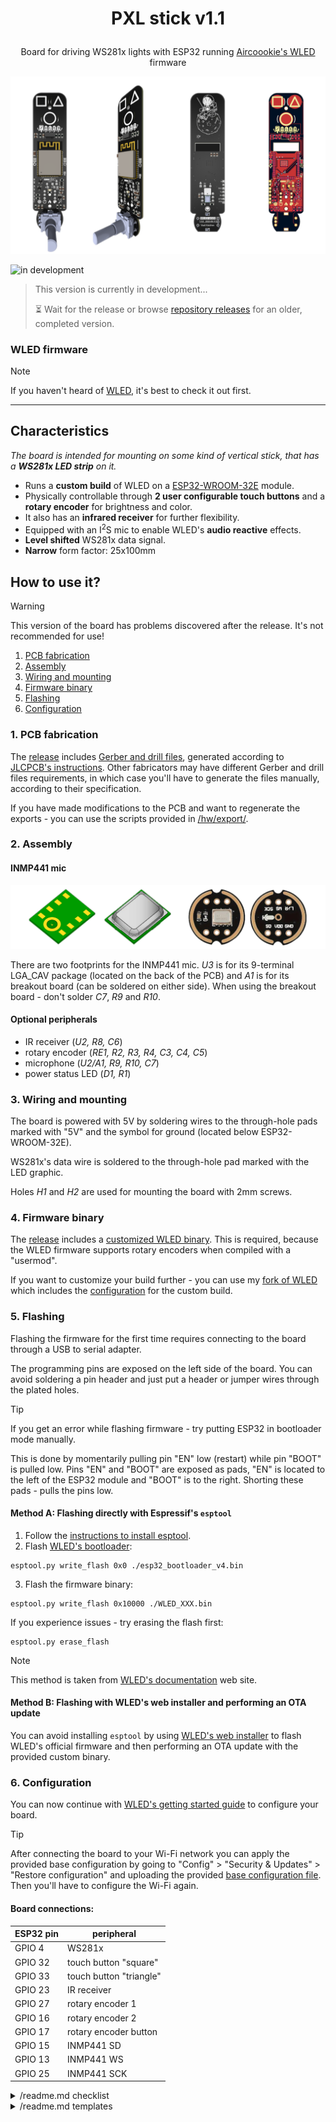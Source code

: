 # <p align="center">PXL stick v1.1</p>

<p align="center">
  Board for driving WS281x lights with ESP32 running <a href="https://github.com/Aircoookie/WLED">Aircoookie's WLED</a> firmware
</p>

![images of the 3D render of the board from different angles and of the PCB project][head_img]


![in development](https://img.shields.io/badge/in_development-dimgrey?style=for-the-badge&label=fabrication%20result)
> This version is currently in development...
>
> :hourglass_flowing_sand: Wait for the release or browse [repository releases][repo_releases] for an older, completed version.


### WLED firmware
> [!NOTE]
> If you haven't heard of [WLED][wled_repo], it's best to check it out first.

---


## Characteristics
*The board is intended for mounting on some kind of vertical stick, that has a **WS281x LED strip** on it.*

 - Runs a **custom build** of WLED on a [ESP32-WROOM-32E][esp32_wroom_32e] module.
 - Physically controllable through **2 user configurable touch buttons** and a **rotary encoder** for brightness and color.
 - It also has an **infrared receiver** for further flexibility.
 - Equipped with an I<sup>2</sup>S mic to enable WLED's **audio reactive** effects.
 - **Level shifted** WS281x data signal.
 - **Narrow** form factor: 25x100mm


## How to use it?
> [!WARNING]
> This version of the board has problems discovered after the release. It's not recommended for use!


1. [PCB fabrication](#1-pcb-fabrication)
2. [Assembly](#2-assembly)
3. [Wiring and mounting](#3-wiring-and-mounting)
4. [Firmware binary](#4-firmware-binary)
5. [Flashing](#5-flashing)
6. [Configuration](#6-configuration)


### 1. PCB fabrication
The [release][repo_release_v1_1] includes [Gerber and drill files][dw_gerbers], generated according to [JLCPCB's instructions][jlcpcb_gerbers_spec]. Other fabricators may have different Gerber and drill files requirements, in which case you'll have to generate the files manually, according to their specification.

If you have made modifications to the PCB and want to regenerate the exports - you can use the scripts provided in [/hw/export/](/hw/export/).


### 2. Assembly
#### INMP441 mic
![INMP441 variants][inmp441_variants_img]

There are two footprints for the INMP441 mic. *U3* is for its 9-terminal LGA_CAV package (located on the back of the PCB) and *A1* is for its breakout board (can be soldered on either side). When using the breakout board - don't solder *C7*, *R9* and *R10*.

#### Optional peripherals
 - IR receiver (*U2, R8, C6*)
 - rotary encoder (*RE1, R2, R3, R4, C3, C4, C5*)
 - microphone (*U2/A1, R9, R10, C7*)
 - power status LED (*D1, R1*)

### 3. Wiring and mounting
The board is powered with 5V by soldering wires to the through-hole pads marked with "5V" and the symbol for ground (located below ESP32-WROOM-32E).

WS281x's data wire is soldered to the through-hole pad marked with the LED graphic.

Holes *H1* and *H2* are used for mounting the board with 2mm screws.


### 4. Firmware binary
The [release][repo_release_v1_1] includes a [customized WLED binary][dw_binary]. This is required, because the WLED firmware supports rotary encoders when compiled with a "usermod".

If you want to customize your build further - you can use my [fork of WLED][wled_fork] which includes the [configuration][wled_fork_cfg] for the custom build.


### 5. Flashing
Flashing the firmware for the first time requires connecting to the board through a USB to serial adapter.

The programming pins are exposed on the left side of the board. You can avoid soldering a pin header and just put a header or jumper wires through the plated holes.

> [!TIP]
> If you get an error while flashing firmware - try putting ESP32 in bootloader mode manually.
>
> This is done by momentarily pulling pin "EN" low (restart) while pin "BOOT" is pulled low. Pins "EN" and "BOOT" are exposed as pads, "EN" is located to the left of the ESP32 module and "BOOT" is to the right. Shorting these pads - pulls the pins low.


#### Method A: Flashing directly with Espressif's `esptool`
1. Follow the [instructions to install esptool][esptool_install].
2. Flash [WLED's bootloader][dw_bootloader]:
```
esptool.py write_flash 0x0 ./esp32_bootloader_v4.bin
```
3. Flash the firmware binary:
```
esptool.py write_flash 0x10000 ./WLED_XXX.bin
```

If you experience issues - try erasing the flash first:
```
esptool.py erase_flash
```

> [!NOTE]
> This method is taken from [WLED's documentation][wled_flash_method2] web site.


#### Method B: Flashing with WLED's web installer and performing an OTA update
You can avoid installing `esptool` by using [WLED's web installer][wled_web_installer] to flash WLED's official firmware and then performing an OTA update with the provided custom binary.


### 6. Configuration
You can now continue with [WLED's getting started guide][wled_getting_started_guide] to configure your board.

> [!TIP]
> After connecting the board to your Wi-Fi network you can apply the provided base configuration by going to "Config" > "Security & Updates" > "Restore configuration" and uploading the provided [base configuration file][dw_base_cfg]. Then you'll have to configure the Wi-Fi again.

#### Board connections:
| ESP32 pin | peripheral              |
|-----------|-------------------------|
| GPIO 4    | WS281x                  |
| GPIO 32   | touch button "square"   |
| GPIO 33   | touch button "triangle" |
| GPIO 23   | IR receiver             |
| GPIO 27   | rotary encoder 1        |
| GPIO 16   | rotary encoder 2        |
| GPIO 17   | rotary encoder button   |
| GPIO 15   | INMP441 SD              |
| GPIO 13   | INMP441 WS              |
| GPIO 25   | INMP441 SCK             |


<!-- links -->
[head_img]: /doc/assets/head.png
[inmp441_variants_img]: /doc/assets/inmp441_variants.png

[releaselog_v1_1]: /doc/releaselog.md#v10---2023-06-11 "/doc/releaselog.md"
[repo_release_v1_1]: https://github.com/VasilKalchev/PXLstick/releases/tag/v1.1 "PXL stick release v1.1"
[repo_releases]: https://github.com/VasilKalchev/PXLstick/releases "All PXL stick releases"

[wled_repo]: https://github.com/Aircoookie/WLED "WLED's repository"
[esp32_wroom_32e]: https://www.espressif.com/sites/default/files/documentation/esp32-wroom-32e_esp32-wroom-32ue_datasheet_en.pdf "ESP32-WROOM-32E datasheet"
[inmp441]: https://invensense.tdk.com/wp-content/uploads/2015/02/INMP441.pdf "INMP441 datasheet"
[jlcpcb_gerbers_spec]: https://jlcpcb.com/help/article/362-how-to-generate-gerber-and-drill-files-in-kicad-7 "JLCPCB: How to generate Gerber and drill files in KiCad 7"

[dw_gerbers]: https://github.com/VasilKalchev/PXLstick/releases/download/v1.1/gerbers_jlcpcb.zip "Download gerbers_jlcpcb.zip"
[dw_binary]: https://github.com/VasilKalchev/PXLstick/releases/download/v1.1/WLED_0.14.3_PXLstick_v1.1.bin "Download WLED_0.14.3_PXLstick_v1.1.bin"
[dw_bootloader]: https://github.com/Aircoookie/WLED/releases/download/v0.13.1/esp32_bootloader_v4.bin "Download esp32_bootloader_v4.bin"
[dw_base_cfg]: https://github.com/VasilKalchev/PXLstick/releases/download/v1.1/WLED_0.14.3_PXLstick_v1.1_basecfg.json "Download WLED_0.14.3_PXLstick_v1.1_basecfg.json"

[wled_fork]: https://github.com/VasilKalchev/WLED "Fork of WLED repository for custom builds"
[wled_fork_cfg]: https://github.com/VasilKalchev/WLED/blob/4febf0a671bf4d266bcb785312891e56a2469468/platformio.ini#L836-L875 "Custom build configuration for PXL stick v1"

[esptool_install]: https://docs.espressif.com/projects/esptool/en/latest/esp32/ "Espressif's esptool.py documentation"
[wled_web_installer]: https://install.wled.me/

[wled_flash_method2]: https://kno.wled.ge/basics/install-binary/#:~:text=properly%20by%20WLED.-,Flashing%20method%202%3A%20esptool,-First%20of%20all "WLED's flashing guide: method 2"
[wled_getting_started_guide]: https://kno.wled.ge/basics/getting-started/#:~:text=3.%20Use%20a%20WiFi%20device%20to%20connect%20to%20the%20access%20point%20WLED%2DAP "WLED's getting started guide: Wi-Fi configuration"




<details>
<summary>/readme.md checklist</summary>

 - [ ] set current version (after project name)
 - [ ] set fabrication status
 - [ ] update sections: [Characteristics](#characteristics) and [How to use it?](#how-to-use-it)
 - [ ] comment out this "checklist" and "templates" sections

</details>



<details>
<summary>/readme.md templates</summary>

## "Fabrication result" section:

![bad fabrication](https://img.shields.io/badge/bad-firebrick?style=for-the-badge&label=fabrication%20result)
> The fabricated board from release vX.Y [didn't work](/doc/releaselog.md#vXY---202Y-MM-DD).
>
> :exclamation: Browse [repository releases][repo_releases] for a better version.

---

![poor fabrication](https://img.shields.io/badge/poor-orangered?style=for-the-badge&label=fabrication%20result)
> The fabricated board from release vX.Y worked, but has [significant problems](/doc/releaselog.md#vXY---202Y-MM-DD).
>
> :exclamation: Browse [repository releases][repo_releases] for a better version.

---

![average fabrication](https://img.shields.io/badge/average-yellow?style=for-the-badge&label=fabrication%20result)
> The fabricated board from release vX.Y worked, but has [some problems](/doc/releaselog.md#vXY---202Y-MM-DD).
>
> :grey_exclamation: Browse [repository releases][repo_releases] for a better version.

---

![ok fabrication](https://img.shields.io/badge/ok-greenyellow?style=for-the-badge&label=fabrication%20result)
> The fabricated board from release vX.Y worked, but has [minor problems](/doc/releaselog.md#vXY---202Y-MM-DD).
>
> :memo: Browse [repository releases][repo_releases] for a better version.

---

![good fabrication](https://img.shields.io/badge/good-limegreen?style=for-the-badge&label=fabrication%20result)
> The fabricated board from release vX.Y worked without problems!
>
> :tada: Recommended for fabrication.

---

![in development](https://img.shields.io/badge/in_development-dimgrey?style=for-the-badge&label=fabrication%20result)
> This version is currently in development...
>
> :hourglass_flowing_sand: Wait for the release or browse [repository releases][repo_releases] for an older, completed version.

---

![will not fabricate](https://img.shields.io/badge/won\'t_be_fabricated-firebrick?style=for-the-badge&label=fabrication%20result)
> Release vX.Y won't be fabricated, because ... .
>
> :exclamation: Browse [repository releases][repo_releases] for a better version.

---

![fix, not fabricated](https://img.shields.io/badge/fix%20(not%20fabricated)-indigo?style=for-the-badge&label=fabrication%20result)
> [Release vX.Y](/doc/releaselog.md#vX.Y) is a fix for vX.Y, but was not fabricated at the time of release.
>
> :memo: Check the latest [release note of this version](https://github.com/VasilKalchev/PXLstick/releases/tag/vX.Y) for a possible update on the fabrication status.

</details>

